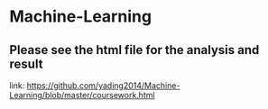 Machine-Learning
================

## Please see the html file for the analysis and result

link: https://github.com/yading2014/Machine-Learning/blob/master/coursework.html

